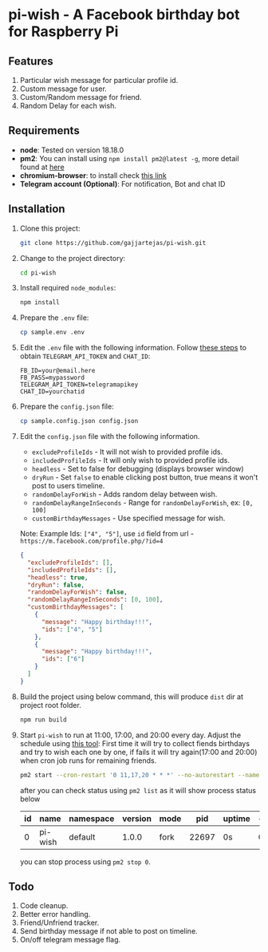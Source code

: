 # pi-wish - A Facebook birthday bot for Raspberry Pi

## Features

1. Particular wish message for particular profile id.
2. Custom message for user.
3. Custom/Random message for friend.
4. Random Delay for each wish.

## Requirements

- **node**: Tested on version 18.18.0
- **pm2**: You can install using `npm install pm2@latest -g`, more detail found
  at [here](https://pm2.keymetrics.io/docs/usage/quick-start/)
- **chromium-browser**: to install check [this link](https://stackoverflow.com/a/65497048/1644194)
- **Telegram account (Optional)**: For notification, Bot and chat ID

## Installation

1. Clone this project:

   ```sh
   git clone https://github.com/gajjartejas/pi-wish.git
   ```

2. Change to the project directory:

   ```sh
   cd pi-wish
   ```

3. Install required `node_modules`:

   ```sh
   npm install
   ```

4. Prepare the `.env` file:

   ```sh
   cp sample.env .env
   ```

5. Edit the `.env` file with the following information.
   Follow [these steps](https://gist.github.com/zapisnicar/247d53f8e3980f6013a221d8c7459dc3) to
   obtain `TELEGRAM_API_TOKEN` and `CHAT_ID`:

   ```plaintext
   FB_ID=your@email.here
   FB_PASS=mypassword
   TELEGRAM_API_TOKEN=telegramapikey
   CHAT_ID=yourchatid
   ```

6. Prepare the `config.json` file:

   ```sh
   cp sample.config.json config.json
   ```

7. Edit the `config.json` file with the following information.

   - `excludeProfileIds` - It will not wish to provided profile ids.
   - `includedProfileIds` - It will only wish to provided profile ids.
   - `headless` - Set to false for debugging (displays browser window)
   - `dryRun` - Set `false` to enable clicking post button, true means it won't post to users timeline.
   - `randomDelayForWish` - Adds random delay between wish.
   - `randomDelayRangeInSeconds` - Range for `randomDelayForWish`, ex: `[0, 100]`
   - `customBirthdayMessages` - Use specified message for wish.

   Note: Example Ids: `["4", "5"]`, use `id` field from url - `https://m.facebook.com/profile.php/?id=4`

   ```json
   {
     "excludeProfileIds": [],
     "includedProfileIds": [],
     "headless": true,
     "dryRun": false,
     "randomDelayForWish": false,
     "randomDelayRangeInSeconds": [0, 100],
     "customBirthdayMessages": [
       {
         "message": "Happy birthday!!!",
         "ids": ["4", "5"]
       },
       {
         "message": "Happy birthday!!!",
         "ids": ["6"]
       }
     ]
   }
   ```

8. Build the project using below command, this will produce `dist` dir at project root folder.

   ```sh
   npm run build
   ```

9. Start `pi-wish` to run at 11:00, 17:00, and 20:00 every day. Adjust the schedule
   using [this tool](https://www.freeformatter.com/cron-expression-generator-quartz.html):
   First time it will try to collect fiends birthdays and try to wish each one by one, if fails it will try again(17:00
   and 20:00) when cron job runs for remaining friends.

   ```sh
   pm2 start --cron-restart '0 11,17,20 * * *' --no-autorestart --name pi-wish dist/src/main.js
   ```

   after you can check status using `pm2 list` as it will show process status below

   | id  | name    | namespace | version | mode | pid   | uptime | ↺   | status | cpu | mem    | user  | watching |
   | --- | ------- | --------- | ------- | ---- | ----- | ------ | --- | ------ | --- | ------ | ----- | -------- |
   | 0   | pi-wish | default   | 1.0.0   | fork | 22697 | 0s     | 0   | online | 0%  | 19.9mb | tejas | disabled |

   you can stop process using `pm2 stop 0`.

## Todo

1. Code cleanup.
2. Better error handling.
3. Friend/Unfriend tracker.
4. Send birthday message if not able to post on timeline.
5. On/off telegram message flag.
